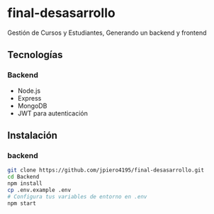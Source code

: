 # final-desasarrollo
Gestión de Cursos y Estudiantes, Generando un backend y frontend

## Tecnologías

### Backend
- Node.js
- Express
- MongoDB
- JWT para autenticación

## Instalación

### backend
```bash
git clone https://github.com/jpiero4195/final-desasarrollo.git
cd Backend
npm install
cp .env.example .env
# Configura tus variables de entorno en .env
npm start
